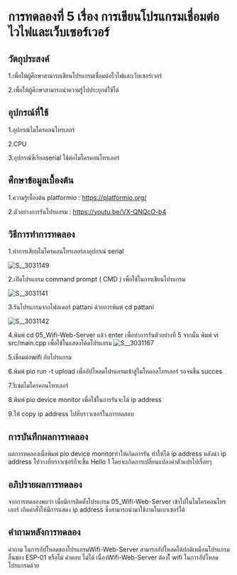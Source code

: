 
# การทดลองที่ 5 เรื่อง การเขียนโปรแกรมเชื่อมต่อไวไฟและเว็บเซอร์เวอร์
## วัตถุประสงค์
1.เพื่อให้ผู้ศึกษาสามารถเขียนโปรแกรมเชื่อมต่อไวไฟและเว็บเซอร์เวอร์

2.เพื่อให้ผู้ศึกษาสามารถนำความรู้ไปประยุกต์ใช้ได้

## อุปกรณ์ที่ใช้
1.อุปกรณ์ไมโครคอนโทรเลอร์

2.CPU

3.อุปกรณ์ซีเรียลserial ใช้ต่อไมโครคอนโทรเลอร์

## ศึกษาข้อมูลเบื้องต้น
 1.ความรู้เบื้องต้น platformio : https://platformio.org/
 
 2.ตัวอย่างการรันโปรแกรม : https://youtu.be/VX-QNQcO-b4
 
 ## วิธีการทำการทดลอง
 1.ทำการเสียบไมโครคอนโทรเลอร์ลงอุปกรณ์ serial  

![S__3031149](https://user-images.githubusercontent.com/80879549/112361432-f46bf200-8d05-11eb-9a3f-778f9d3aa94b.jpg)

2.เปิดโปรแกรม command prompt ( CMD ) เพื่อใช้ในการเขียนโปรแกรม

![S__3031141](https://user-images.githubusercontent.com/80879549/112360507-fa150800-8d04-11eb-8c65-759c7a793f66.jpg)

3.รันโปรแกรมจากโฟลเดอร์ pattani ด้วยการพิมพ์ cd pattani

![S__3031142](https://user-images.githubusercontent.com/80879549/112360559-09945100-8d05-11eb-9b23-7b3a6ae71765.jpg)

4.พิมพ์ cd 05_Wifi-Web-Server แล้ว enter เพื่อทำการรันตัวอย่างที่ 5 จากนั้น พิมพ์ vi src/main.cpp เพื่อใช้ในแสดงโค้ดโปรแกรม
![S__3031167](https://user-images.githubusercontent.com/80879549/112391176-1a0af280-8d2a-11eb-933c-ef069a9e35b2.jpg)

5.เชื่อมต่อwifi กับโปรแกรม

6.พิมพ์ pio run -t upload เพื่ออัปโหลดโปรแกรมเข้าสู่ไมโทคอลโทรเลอร์ รอจนขึ้น succes

7.รีเซตไมโครคอนโทรเลอร์

8.พิมพ์ pio device monitor เพื่อใช้ในการรันจะได้ ip address

9.ให้ copy ip address ไปที่บราวเซอร์ในการทดสอบ 

## การบันทึกผลการทดลอง
ผลการทดลองเมื่อพิมพ์ pio device monitorทำให้เกิดการรัน ทำให้ได้ ip address หลังนำ ip address ไปวางที่บราวเซอร์ก็จะขึ้น Hello 1 โดยจะเกิดการเปลี่ยนแปลงค่าตัวแปรไปเรื่อยๆ

## อภิปรายผลการทดลอง
จากการทดลองพบว่า เมื่อมีการติดตั้งโปรแกรม 05_Wifi-Web-Server เข้าไปในไมโครคอนโทรเลอร์ เกิดคำสั่งให้มีการแสดง ip address ซึ่งสามารถนำมาใช้งานในเบาเซอร์ได้

## คำถามหลังการทดลอง
คำถาม ในการอัปโหลดของโปรแกรมWifi-Web-Server สามารถอัปโหลดได้ปกติเหมือนโปรแกรมอื่นของ  ESP-01 หรือไม่
คำตอบ ไม่ได้ เนื่องWifi-Web-Server ต้องใ้ wifi ในการอัปโหลดโปรแกรมด้วย


